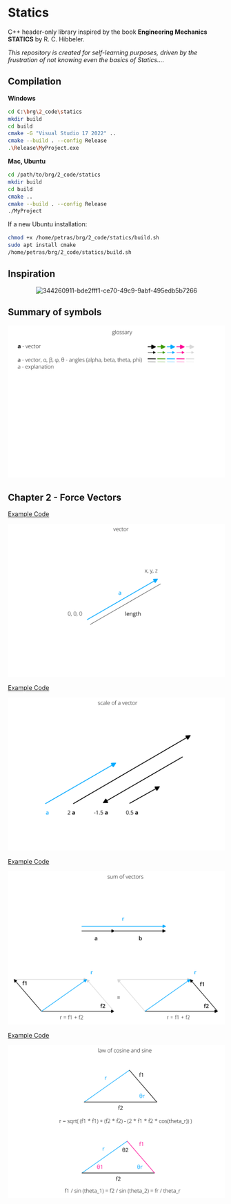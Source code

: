 # Statics

C++ header-only library inspired by the book **Engineering Mechanics STATICS** by R. C. Hibbeler.

_This repository is created for self-learning purposes, driven by the frustration of not knowing even the basics of Statics...._

## Compilation
**Windows**

```bash
cd C:\brg\2_code\statics
mkdir build
cd build
cmake -G "Visual Studio 17 2022" ..
cmake --build . --config Release
.\Release\MyProject.exe
```

**Mac, Ubuntu** 
```bash
cd /path/to/brg/2_code/statics
mkdir build
cd build
cmake ..
cmake --build . --config Release
./MyProject
```

If a new Ubuntu installation:

```bash
chmod +x /home/petras/brg/2_code/statics/build.sh
sudo apt install cmake
/home/petras/brg/2_code/statics/build.sh
```

## Inspiration

<p align="center">
<img width="783" alt="344260911-bde2fff1-ce70-49c9-9abf-495edb5b7266" src="https://github.com/user-attachments/assets/c4a1f000-2e80-4a16-a4c4-e61d2868a143">

</p>

## Summary of symbols

<p align="center">
  <img alt="Page 1" src="images/chapter2/Page 1.png">
</p>

## Chapter 2 - Force Vectors
[Example Code](/examples/chapter2/1_vector.cpp)

<p align="center">
  <img alt="Page 1" src="images/chapter2/Page 2.png">
</p>


[Example Code](/examples/chapter2/2_scale_of_a_vector.cpp)

<p align="center">
  <img alt="Page 1" src="images/chapter2/Page 3.png">
</p>

[Example Code](/examples/chapter2/3_sum_of_vectors.cpp)

<p align="center">
  <img alt="Page 1" src="images/chapter2/Page 4.png">
</p>

[Example Code](/examples/chapter2/4_law_of_cosine_and_sine.cpp)

<p align="center">
  <img alt="Page 1" src="images/chapter2/Page 5.png">
</p>



